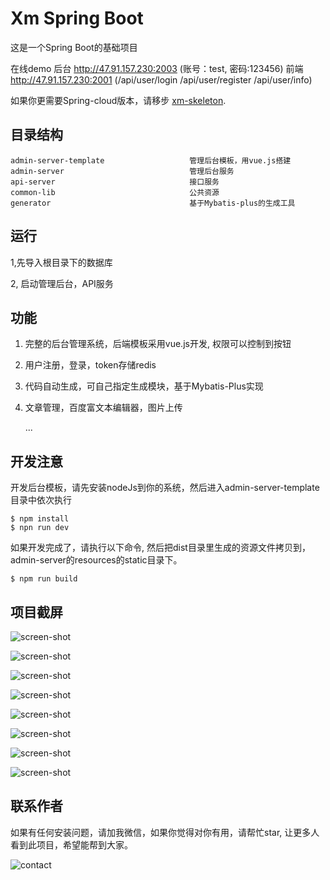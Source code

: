 Xm Spring Boot
===================================
这是一个Spring Boot的基础项目

在线demo 后台 http://47.91.157.230:2003 (账号：test, 密码:123456) 前端 http://47.91.157.230:2001 (/api/user/login  /api/user/register /api/user/info)

如果你更需要Spring-cloud版本，请移步 [xm-skeleton](https://github.com/xiaomalover/xm-skeleton "XM Skeleton"). 

目录结构
--------

```
admin-server-template                   管理后台模板，用vue.js搭建
admin-server                            管理后台服务
api-server                              接口服务
common-lib                              公共资源
generator                               基于Mybatis-plus的生成工具
```

运行
--------
1,先导入根目录下的数据库

2, 启动管理后台，API服务


功能
-------

1. 完整的后台管理系统，后端模板采用vue.js开发, 权限可以控制到按钮
2. 用户注册，登录，token存储redis
3. 代码自动生成，可自己指定生成模块，基于Mybatis-Plus实现
4. 文章管理，百度富文本编辑器，图片上传

    ...

开发注意
---------
开发后台模板，请先安装nodeJs到你的系统，然后进入admin-server-template目录中依次执行
```
$ npm install
$ npn run dev
```
如果开发完成了，请执行以下命令, 然后把dist目录里生成的资源文件拷贝到，admin-server的resources的static目录下。
```
$ npm run build
```

项目截屏
---------

![screen-shot](screen-shot/1.png)

![screen-shot](screen-shot/2.png)

![screen-shot](screen-shot/3.png)

![screen-shot](screen-shot/4.jpg)

![screen-shot](screen-shot/5.jpg)

![screen-shot](screen-shot/6.png)

![screen-shot](screen-shot/7.png)

![screen-shot](screen-shot/8.png)


联系作者
---------
如果有任何安装问题，请加我微信，如果你觉得对你有用，请帮忙star, 让更多人看到此项目，希望能帮到大家。

![contact](screen-shot/contact.jpg)
